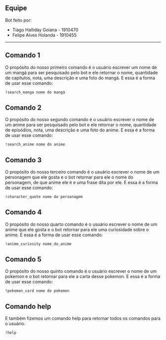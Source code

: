 ## Equipe
Bot feito por:
- Tiago Halliday Goiana - 1910470
- Felipe Alves Holanda - 1910455
---
## Comando 1
O propósito do nosso primeiro comando é o usuário escrever um nome de um mangá para ser pesquisado pelo bot e ele retornar o nome, quantidade de capítulos, nota, uma descrição e uma foto do mangá.
E essa é a forma de usar esse comando:
```bash
!search_manga nome do mangá
```
## Comando 2
O propósito do nosso segundo comando é o usuário escrever o nome de um anime para ser pesquisado pelo bot e ele retornar o nome, quantidade de episódios, nota, uma descrição e uma foto do anime.
E essa é a forma de usar esse comando:
```bash
!search_anime nome do anime
```
## Comando 3
O propósito do nosso terceiro comando é o usuário escrever o nome de um personagem que ele gosta e o bot retornar para ele o nome do personagem, de que anime ele é e uma frase dita por ele.
E essa é a forma de usar esse comando:
```bash
!character_quote nome do personagem
```
## Comando 4
O propósito do nosso quarto comando é o usuário escrever o nome de um anime que ele gosta e o bot retornar para ele uma curiosidade sobre o anime.
E essa é a forma de usar esse comando:
```bash
!anime_curiosity nome_do_anime
```
## Comando 5
O propósito do nosso quinto comando é o usuário escrever o nome de um pokemon e o bot retornar para ele a carta desse pokemon.
E essa é a forma de usar esse comando:
```bash
!pokemon_card nome do pokemon
```
## Comando help
E também fizemos um comando help para retornar todos os comandos para o usuário.
```bash
!help
```
